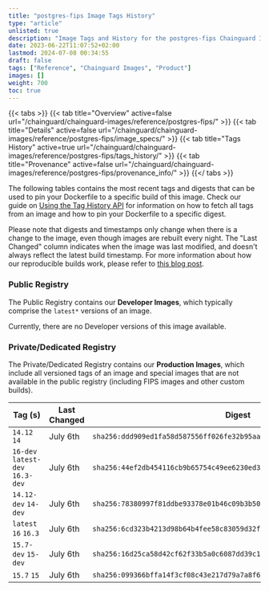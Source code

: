 ```yaml
---
title: "postgres-fips Image Tags History"
type: "article"
unlisted: true
description: "Image Tags and History for the postgres-fips Chainguard Image"
date: 2023-06-22T11:07:52+02:00
lastmod: 2024-07-08 00:34:55
draft: false
tags: ["Reference", "Chainguard Images", "Product"]
images: []
weight: 700
toc: true
---
```


{{< tabs >}}
{{< tab title="Overview" active=false url="/chainguard/chainguard-images/reference/postgres-fips/" >}}
{{< tab title="Details" active=false url="/chainguard/chainguard-images/reference/postgres-fips/image_specs/" >}}
{{< tab title="Tags History" active=true url="/chainguard/chainguard-images/reference/postgres-fips/tags_history/" >}}
{{< tab title="Provenance" active=false url="/chainguard/chainguard-images/reference/postgres-fips/provenance_info/" >}}
{{</ tabs >}}

The following tables contains the most recent tags and digests that can be used to pin your Dockerfile to a specific build of this image. Check our guide on [Using the Tag History API](/chainguard/chainguard-images/using-the-tag-history-api/) for information on how to fetch all tags from an image and how to pin your Dockerfile to a specific digest.

Please note that digests and timestamps only change when there is a change to the image, even though images are rebuilt every night. The "Last Changed" column indicates when the image was last modified, and doesn't always reflect the latest build timestamp. For more information about how our reproducible builds work, please refer to [this blog post](https://www.chainguard.dev/unchained/reproducing-chainguards-reproducible-image-builds).

### Public Registry
The Public Registry contains our **Developer Images**, which typically comprise the `latest*` versions of an image.

Currently, there are no Developer versions of this image available.

### Private/Dedicated Registry
The Private/Dedicated Registry contains our **Production Images**, which include all versioned tags of an image and special images that are not available in the public registry (including FIPS images and other custom builds).

| Tag (s)                           | Last Changed | Digest                                                                    |
|-----------------------------------|--------------|---------------------------------------------------------------------------|
|  `14.12` `14`                     | July 6th     | `sha256:ddd909ed1fa58d587556ff026fe32b95aa3496ad9ef7ddfd77ee4d5af71e6bd7` |
|  `16-dev` `latest-dev` `16.3-dev` | July 6th     | `sha256:44ef2db454116cb9b65754c49ee6230ed3a39b6b42aab49a873ff9488be67591` |
|  `14.12-dev` `14-dev`             | July 6th     | `sha256:78380997f81ddbe93378e01b46c09b3b50a3f776fdf74d9198ca9c3e0e7cf076` |
|  `latest` `16` `16.3`             | July 6th     | `sha256:6cd323b4213d98b64b4fee58c83059d32fdc123b9fb0bd9ff8bac38b8b269a98` |
|  `15.7-dev` `15-dev`              | July 6th     | `sha256:16d25ca58d42cf62f33b5a0c6087dd39c122c9232f17cc627a95a55cd082a239` |
|  `15.7` `15`                      | July 6th     | `sha256:099366bffa14f3cf08c43e217d79a7a8f67af4b3b881654b51a1cfbac6d5122f` |

